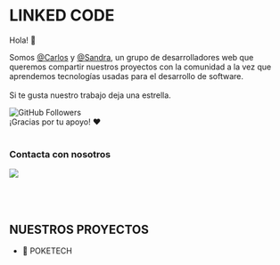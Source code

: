 # LINKED CODE

Hola! 👋 

Somos [@Carlos](https://github.com/CMallen29)  y [@Sandra](https://github.com/Sanbua), un grupo de desarrolladores web que queremos compartir nuestros proyectos con la comunidad a la vez que aprendemos tecnologías usadas para el desarrollo de software. 
<br>
<br>
Si te gusta nuestro trabajo deja una estrella.

![GitHub Followers](https://img.shields.io/github/stars/linkedcodeweb?style=social) <br>
¡Gracias por tu apoyo! ❤️ 
<br>
<br>
### Contacta con nosotros 
[![](https://img.shields.io/badge/mail-linkedcodeweb@gmail.com-D14836?style=for-the-badge&logo=gmail&logoColor=white&labelColor=101010)](mailto:linkedcodeweb@gmail.com)
<br>
<br>
<br>
<br>
## NUESTROS PROYECTOS

- 🔗 POKETECH

